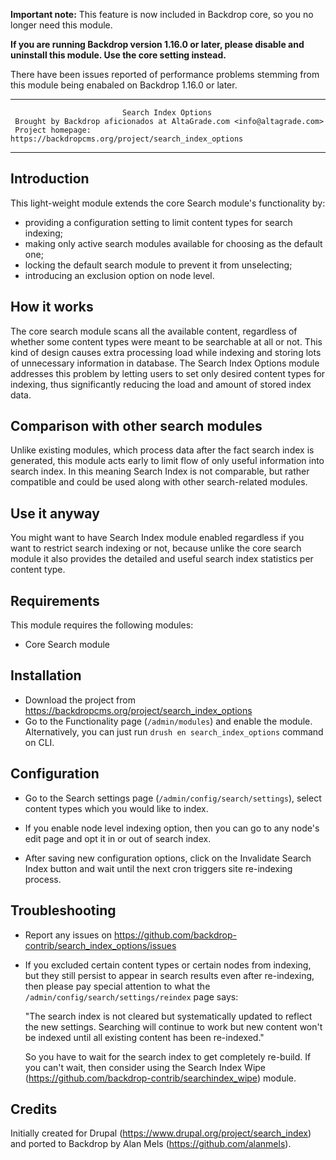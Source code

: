 **Important note:** This feature is now included in Backdrop core, so you no
longer need this module.

**If you are running Backdrop version 1.16.0 or later, please disable and
uninstall this module. Use the core setting instead.**

There have been issues reported of performance problems stemming from this
module being enabaled on Backdrop 1.16.0 or later.

--------------------------------------------------------------------------------
                             Search Index Options
     Brought by Backdrop aficionados at AltaGrade.com <info@altagrade.com>
     Project homepage: https://backdropcms.org/project/search_index_options
--------------------------------------------------------------------------------

Introduction
------------

This light-weight module extends the core Search module's functionality by:

- providing a configuration setting to limit content types for search indexing;
- making only active search modules available for choosing as the default one;
- locking the default search module to prevent it from unselecting;
- introducing an exclusion option on node level.

How it works
------------
The core search module scans all the available content, regardless of whether
some content types were meant to be searchable at all or not. This kind of
design causes extra processing load while indexing and storing lots of
unnecessary information in database. The Search Index Options module addresses
this problem by letting users to set only desired content types for indexing,
thus significantly reducing the load and amount of stored index data.

Comparison with other search modules
------------------------------------
Unlike existing modules, which process data after the fact search index is
generated, this module acts early to limit flow of only useful information into
search index. In this meaning Search Index is not comparable, but rather
compatible and could be used along with other search-related modules.

Use it anyway
-------------
You might want to have Search Index module enabled regardless if you want to
restrict search indexing or not, because unlike the core search module it also
provides the detailed and useful search index statistics per content type.


Requirements
------------

This module requires the following modules:

 * Core Search module


Installation
------------
* Download the project from https://backdropcms.org/project/search_index_options
* Go to the Functionality page (`/admin/modules`) and enable the module.
  Alternatively, you can just run `drush en search_index_options` command on CLI.


Configuration
-------------

* Go to the Search settings page (`/admin/config/search/settings`), select content
  types which you would like to index.

* If you enable node level indexing option, then you can go to any node's edit
  page and opt it in or out of search index.

* After saving new configuration options, click on the Invalidate Search Index
  button and wait until the next cron triggers site re-indexing process.


Troubleshooting
---------------

* Report any issues on https://github.com/backdrop-contrib/search_index_options/issues

* If you excluded certain content types or certain nodes from indexing, but they
  still persist to appear in search results even after re-indexing, then please
  pay special attention to what the `/admin/config/search/settings/reindex` page
  says:

    "The search index is not cleared but systematically updated to reflect the
    new settings. Searching will continue to work but new content won't be
    indexed until all existing content has been re-indexed."

  So you have to wait for the search index to get completely re-build. If you
  can't wait, then consider using the Search Index Wipe
  (https://github.com/backdrop-contrib/searchindex_wipe) module.


Credits
-------

Initially created for Drupal (https://www.drupal.org/project/search_index) and
ported to Backdrop by Alan Mels (https://github.com/alanmels).
